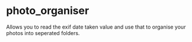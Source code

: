 # photo_organiser

Allows you to read the exif date taken value and use that to organise your photos into seperated folders.
